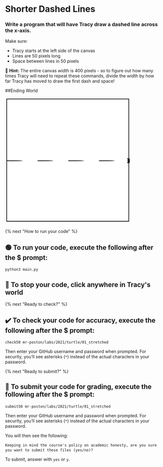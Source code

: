 # Shorter Dashed Lines
### Write a program that will have Tracy draw a dashed line across the x-axis.
Make sure:
* Tracy starts at the left side of the canvas
* Lines are 50 pixels long
* Space between lines in 50 pixels

:turtle: **Hint:** The entire canvas width is 400 pixels - so to figure out how many times Tracy will need to repeat these commands, divide the width by how far Tracy has moved to draw the first dash and space!

##Ending World

![](end_world.PNG)

{% next "How to run your code" %}

## 🟢 To run your code, execute the following after the $ prompt:
```
python3 main.py
```
## 🛑 To stop your code, click anywhere in Tracy's world


{% next "Ready to check?" %}

## :heavy_check_mark: To check your code for accuracy, execute the following after the $ prompt:
```
check50 mr-poston/labs/2021/turtle/01_stretched
```
Then enter your GitHub username and password when prompted.
For security, you’ll see asterisks (`*`) instead of the actual characters in your password.

{% next "Ready to submit?" %}

## :memo: To submit your code for grading, execute the following after the $ prompt:
```
submit50 mr-poston/labs/2021/turtle/01_stretched
```
Then enter your GitHub username and password when prompted.
For security, you’ll see asterisks (`*`) instead of the actual characters in your password.

You will then see the following:
```
Keeping in mind the course's policy on academic honesty, are you sure you want to submit these files (yes/no)?
```
To submit, answer with `yes` or `y`.
